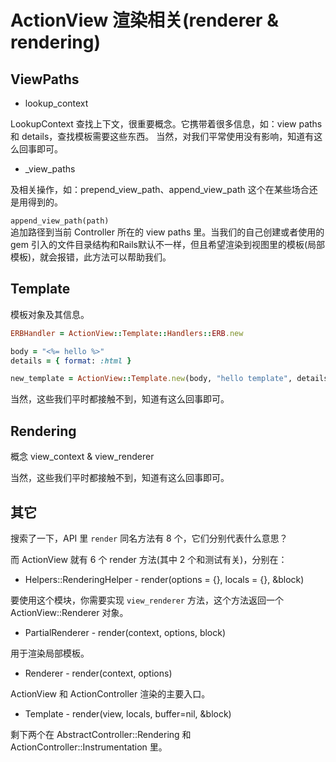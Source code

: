 # ActionView 渲染相关(renderer & rendering)

## ViewPaths

- lookup_context

LookupContext 查找上下文，很重要概念。它携带着很多信息，如：view paths 和 details，查找模板需要这些东西。
当然，对我们平常使用没有影响，知道有这么回事即可。

- _view_paths

及相关操作，如：prepend_view_path、append_view_path
这个在某些场合还是用得到的。

`append_view_path(path)`<br>
追加路径到当前 Controller 所在的 view paths 里。当我们的自己创建或者使用的 gem 引入的文件目录结构和Rails默认不一样，但且希望渲染到视图里的模板(局部模板)，就会报错，此方法可以帮助我们。

## Template

模板对象及其信息。

```ruby
ERBHandler = ActionView::Template::Handlers::ERB.new

body = "<%= hello %>"
details = { format: :html }

new_template = ActionView::Template.new(body, "hello template", details.fetch(:handler) { ERBHandler }, {:virtual_path => "hello"}.merge!(details))
```

当然，这些我们平时都接触不到，知道有这么回事即可。

## Rendering

概念 view_context & view_renderer

当然，这些我们平时都接触不到，知道有这么回事即可。

## 其它

搜索了一下，API 里 `render` 同名方法有 8 个，它们分别代表什么意思？

而 ActionView 就有 6 个 render 方法(其中 2 个和测试有关)，分别在：

- Helpers::RenderingHelper - render(options = {}, locals = {}, &block)

要使用这个模块，你需要实现 `view_renderer` 方法，这个方法返回一个 ActionView::Renderer 对象。

- PartialRenderer - render(context, options, block)

用于渲染局部模板。

- Renderer - render(context, options)

ActionView 和 ActionController 渲染的主要入口。

- Template - render(view, locals, buffer=nil, &block)

剩下两个在 AbstractController::Rendering 和 ActionController::Instrumentation 里。

